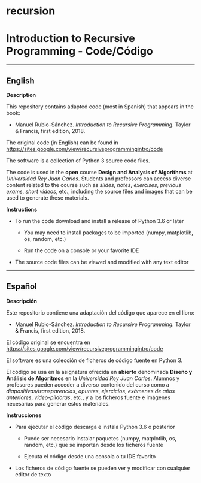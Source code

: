 # recursion

Introduction to Recursive Programming - Code/Código
========
-------
English
-------

**Description**

This repository contains adapted code (most in Spanish) that appears in the book:

* Manuel Rubio-Sánchez. *Introduction to Recursive Programming*. Taylor & Francis, first edition, 2018.

The original code (in English) can be found in https://sites.google.com/view/recursiveprogrammingintro/code

The software is a collection of Python 3 source code files. 

The code is used in the **open** course **Design and Analysis of Algorithms** at *Universidad Rey Juan Carlos*. Students and professors can access diverse content related to the course such as *slides*, *notes*, *exercises*, *previous exams*, *short videos*, etc., including the source files and images that can be used to generate these materials.


**Instructions**

* To run the code download and install a release of Python 3.6 or later

  * You may need to install packages to be imported (numpy, matplotlib, os, random, etc.)
  
  * Run the code on a console or your favorite IDE
  
* The source code files can be viewed and modified with any text editor



-------
Español
-------

**Descripción**

Este repositorio contiene una adaptación del código que aparece en el libro:

* Manuel Rubio-Sánchez. *Introduction to Recursive Programming*. Taylor & Francis, first edition, 2018.

El código original se encuentra en https://sites.google.com/view/recursiveprogrammingintro/code

El software es una colección de ficheros de código fuente en Python 3. 

El código se usa en la asignatura ofrecida en **abierto** denominada **Diseño y Análisis de Algoritmos** en la *Universidad Rey Juan Carlos*. Alumnos y profesores pueden acceder a diverso contenido del curso como a *diapositivas/transparencias*, *apuntes*, *ejercicios*, *exámenes de años anteriores*, *video-píldoras*, etc., y a los ficheros fuente e imágenes necesarias para generar estos materiales.


**Instrucciones**

* Para ejecutar el código descarga e instala Python 3.6 o posterior

  * Puede ser necesario instalar paquetes (numpy, matplotlib, os, random, etc.) que se importan desde los ficheros fuente 
  
  * Ejecuta el código desde una consola o tu IDE favorito
  
* Los ficheros de código fuente se pueden ver y modificar con cualquier editor de texto


